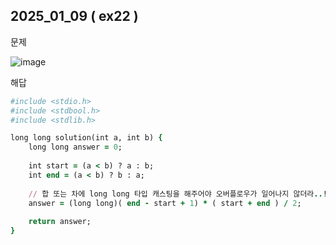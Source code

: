 ## 2025_01_09 ( ex22 )

문제 <br>

![image](https://github.com/user-attachments/assets/1b2638f2-ae2e-4037-b883-215831257cee) <br>

해답 <br>

```ruby
#include <stdio.h>
#include <stdbool.h>
#include <stdlib.h>

long long solution(int a, int b) {
    long long answer = 0;
    
    int start = (a < b) ? a : b;
    int end = (a < b) ? b : a;
    
    // 합 또는 차에 long long 타입 캐스팅을 해주어야 오버플로우가 일어나지 않더라..!
    answer = (long long)( end - start + 1) * ( start + end ) / 2;
    
    return answer;
}
```
